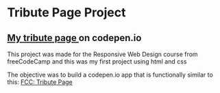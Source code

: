 # Tribute Page Project

## <a href="https://codepen.io/saraiovieira/full/JjREOXB"> My tribute page </a> on codepen.io

This project was made for the Responsive Web Design course from freeCodeCamp and this was my first project using html and css

The objective was to build a codepen.io app that is functionally similar to this: [FCC: Tribute Page](https://codepen.io/freeCodeCamp/full/zNqgVx)

